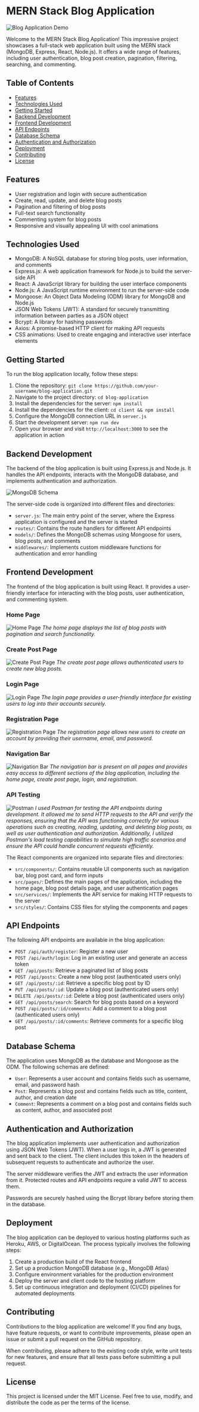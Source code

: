 # MERN Stack Blog Application

![Blog Application Demo](https://github.com/Rozcy/StackedBlog/blob/main/Images/HomeGifCropped.gif)

Welcome to the MERN Stack Blog Application! This impressive project showcases a full-stack web application built using the MERN stack (MongoDB, Express, React, Node.js). It offers a wide range of features, including user authentication, blog post creation, pagination, filtering, searching, and commenting.

## Table of Contents

- [Features](#features)
- [Technologies Used](#technologies-used)
- [Getting Started](#getting-started)
- [Backend Development](#backend-development)
- [Frontend Development](#frontend-development)
- [API Endpoints](#api-endpoints)
- [Database Schema](#database-schema)
- [Authentication and Authorization](#authentication-and-authorization)
- [Deployment](#deployment)
- [Contributing](#contributing)
- [License](#license)

## Features

- User registration and login with secure authentication
- Create, read, update, and delete blog posts
- Pagination and filtering of blog posts
- Full-text search functionality
- Commenting system for blog posts
- Responsive and visually appealing UI with cool animations

## Technologies Used

- MongoDB: A NoSQL database for storing blog posts, user information, and comments
- Express.js: A web application framework for Node.js to build the server-side API
- React: A JavaScript library for building the user interface components
- Node.js: A JavaScript runtime environment to run the server-side code
- Mongoose: An Object Data Modeling (ODM) library for MongoDB and Node.js
- JSON Web Tokens (JWT): A standard for securely transmitting information between parties as a JSON object
- Bcrypt: A library for hashing passwords
- Axios: A promise-based HTTP client for making API requests
- CSS animations: Used to create engaging and interactive user interface elements

## Getting Started

To run the blog application locally, follow these steps:

1. Clone the repository: `git clone https://github.com/your-username/blog-application.git`
2. Navigate to the project directory: `cd blog-application`
3. Install the dependencies for the server: `npm install`
4. Install the dependencies for the client: `cd client && npm install`
5. Configure the MongoDB connection URL in `server.js`
6. Start the development server: `npm run dev`
7. Open your browser and visit `http://localhost:3000` to see the application in action

## Backend Development

The backend of the blog application is built using Express.js and Node.js. It handles the API endpoints, interacts with the MongoDB database, and implements authentication and authorization.

![MongoDB Schema](https://github.com/Rozcy/StackedBlog/blob/main/Images/DB.png)

The server-side code is organized into different files and directories:

- `server.js`: The main entry point of the server, where the Express application is configured and the server is started
- `routes/`: Contains the route handlers for different API endpoints
- `models/`: Defines the MongoDB schemas using Mongoose for users, blog posts, and comments
- `middlewares/`: Implements custom middleware functions for authentication and error handling

## Frontend Development
The frontend of the blog application is built using React. It provides a user-friendly interface for interacting with the blog posts, user authentication, and commenting system.

### Home Page
![Home Page](https://github.com/Rozcy/StackedBlog/blob/main/Images/Home.png)
*The home page displays the list of blog posts with pagination and search functionality.*

### Create Post Page
![Create Post Page](https://github.com/Rozcy/StackedBlog/blob/main/Images/CreatePost.png)
*The create post page allows authenticated users to create new blog posts.*

### Login Page
![Login Page](https://github.com/Rozcy/StackedBlog/blob/main/Images/Login.png)
*The login page provides a user-friendly interface for existing users to log into their accounts securely.*

### Registration Page
![Registration Page](https://github.com/Rozcy/StackedBlog/blob/main/Images/Register.png)
*The registration page allows new users to create an account by providing their username, email, and password.*

### Navigation Bar
![Navigation Bar](https://github.com/Rozcy/StackedBlog/blob/main/Images/Navbar.png)
*The navigation bar is present on all pages and provides easy access to different sections of the blog application, including the home page, create post page, login, and registration.*

### API Testing
![Postman](https://github.com/Rozcy/StackedBlog/blob/main/Images/postman-api-Tests.png)
*I used Postman for testing the API endpoints during development. It allowed me to send HTTP requests to the API and verify the responses, ensuring that the API was functioning correctly for various operations such as creating, reading, updating, and deleting blog posts, as well as user authentication and authorization. Additionally, I utilized Postman's load testing capabilities to simulate high traffic scenarios and ensure the API could handle concurrent requests efficiently.*

The React components are organized into separate files and directories:

- `src/components/`: Contains reusable UI components such as navigation bar, blog post card, and form inputs
- `src/pages/`: Defines the main pages of the application, including the home page, blog post details page, and user authentication pages
- `src/services/`: Implements the API service for making HTTP requests to the server
- `src/styles/`: Contains CSS files for styling the components and pages

## API Endpoints

The following API endpoints are available in the blog application:

- `POST /api/auth/register`: Register a new user
- `POST /api/auth/login`: Log in an existing user and generate an access token
- `GET /api/posts`: Retrieve a paginated list of blog posts
- `POST /api/posts`: Create a new blog post (authenticated users only)
- `GET /api/posts/:id`: Retrieve a specific blog post by ID
- `PUT /api/posts/:id`: Update a blog post (authenticated users only)
- `DELETE /api/posts/:id`: Delete a blog post (authenticated users only)
- `GET /api/posts/search`: Search for blog posts based on a keyword
- `POST /api/posts/:id/comments`: Add a comment to a blog post (authenticated users only)
- `GET /api/posts/:id/comments`: Retrieve comments for a specific blog post

## Database Schema

The application uses MongoDB as the database and Mongoose as the ODM. The following schemas are defined:

- `User`: Represents a user account and contains fields such as username, email, and password hash
- `Post`: Represents a blog post and contains fields such as title, content, author, and creation date
- `Comment`: Represents a comment on a blog post and contains fields such as content, author, and associated post

## Authentication and Authorization

The blog application implements user authentication and authorization using JSON Web Tokens (JWT). When a user logs in, a JWT is generated and sent back to the client. The client includes this token in the headers of subsequent requests to authenticate and authorize the user.

The server middleware verifies the JWT and extracts the user information from it. Protected routes and API endpoints require a valid JWT to access them.

Passwords are securely hashed using the Bcrypt library before storing them in the database.

## Deployment

The blog application can be deployed to various hosting platforms such as Heroku, AWS, or DigitalOcean. The process typically involves the following steps:

1. Create a production build of the React frontend
2. Set up a production MongoDB database (e.g., MongoDB Atlas)
3. Configure environment variables for the production environment
4. Deploy the server and client code to the hosting platform
5. Set up continuous integration and deployment (CI/CD) pipelines for automated deployments

## Contributing

Contributions to the blog application are welcome! If you find any bugs, have feature requests, or want to contribute improvements, please open an issue or submit a pull request on the GitHub repository.

When contributing, please adhere to the existing code style, write unit tests for new features, and ensure that all tests pass before submitting a pull request.

## License

This project is licensed under the MIT License. Feel free to use, modify, and distribute the code as per the terms of the license.
